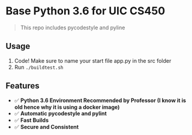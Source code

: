 # Base Python 3.6 for UIC CS450

> This repo includes pycodestyle and pyline

## Usage

1. Code! Make sure to name your start file app.py in the src folder
2. Run `./buildtest.sh`

## Features

- ✅ **Python 3.6 Environment Recommended by Professor (I know it is old hence why it is using a docker image)**
- ✅ **Automatic pycodestyle and pylint**
- ✅ **Fast Builds**
- ✅ **Secure and Consistent**
